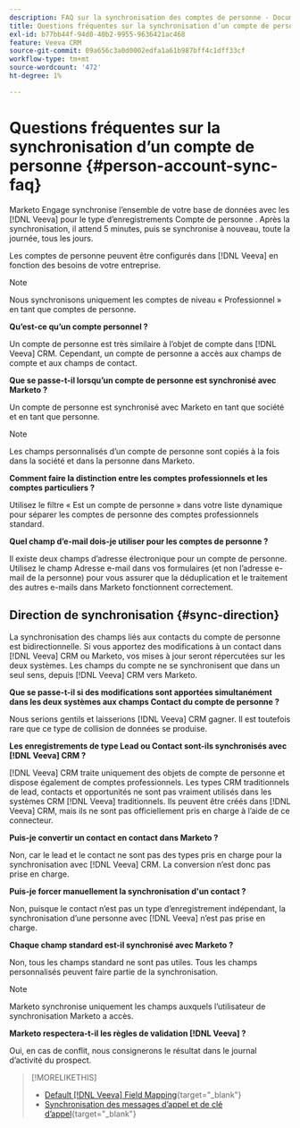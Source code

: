 ```yaml
---
description: FAQ sur la synchronisation des comptes de personne - Documents Marketo - Documentation du produit
title: Questions fréquentes sur la synchronisation d’un compte de personne
exl-id: b77bb44f-94d0-40b2-9955-9636421ac468
feature: Veeva CRM
source-git-commit: 09a656c3a0d0002edfa1a61b987bff4c1dff33cf
workflow-type: tm+mt
source-wordcount: '472'
ht-degree: 1%

---
```


# Questions fréquentes sur la synchronisation d’un compte de personne {#person-account-sync-faq}

Marketo Engage synchronise l’ensemble de votre base de données avec les [!DNL Veeva] pour le type d’enregistrements Compte de personne . Après la synchronisation, il attend 5 minutes, puis se synchronise à nouveau, toute la journée, tous les jours.

Les comptes de personne peuvent être configurés dans [!DNL Veeva] en fonction des besoins de votre entreprise.

>[!NOTE]
>
>Nous synchronisons uniquement les comptes de niveau « Professionnel » en tant que comptes de personne.

**Qu’est-ce qu’un compte personnel ?**

Un compte de personne est très similaire à l’objet de compte dans [!DNL Veeva] CRM. Cependant, un compte de personne a accès aux champs de compte et aux champs de contact.

**Que se passe-t-il lorsqu’un compte de personne est synchronisé avec Marketo ?**

Un compte de personne est synchronisé avec Marketo en tant que société et en tant que personne.

>[!NOTE]
>
>Les champs personnalisés d’un compte de personne sont copiés à la fois dans la société et dans la personne dans Marketo.

**Comment faire la distinction entre les comptes professionnels et les comptes particuliers ?**

Utilisez le filtre « Est un compte de personne » dans votre liste dynamique pour séparer les comptes de personne des comptes professionnels standard.

**Quel champ d’e-mail dois-je utiliser pour les comptes de personne ?**

Il existe deux champs d’adresse électronique pour un compte de personne. Utilisez le champ Adresse e-mail dans vos formulaires (et non l’adresse e-mail de la personne) pour vous assurer que la déduplication et le traitement des autres e-mails dans Marketo fonctionnent correctement.

## Direction de synchronisation {#sync-direction}

La synchronisation des champs liés aux contacts du compte de personne est bidirectionnelle. Si vous apportez des modifications à un contact dans [!DNL Veeva] CRM ou Marketo, vos mises à jour seront répercutées sur les deux systèmes. Les champs du compte ne se synchronisent que dans un seul sens, depuis [!DNL Veeva] CRM vers Marketo.

**Que se passe-t-il si des modifications sont apportées simultanément dans les deux systèmes aux champs Contact du compte de personne ?**

Nous serions gentils et laisserions [!DNL Veeva] CRM gagner. Il est toutefois rare que ce type de collision de données se produise.

**Les enregistrements de type Lead ou Contact sont-ils synchronisés avec [!DNL Veeva] CRM ?**

[!DNL Veeva] CRM traite uniquement des objets de compte de personne et dispose également de comptes professionnels. Les types CRM traditionnels de lead, contacts et opportunités ne sont pas vraiment utilisés dans les systèmes CRM [!DNL Veeva] traditionnels. Ils peuvent être créés dans [!DNL Veeva] CRM, mais ils ne sont pas officiellement pris en charge à l’aide de ce connecteur.

**Puis-je convertir un contact en contact dans Marketo ?**

Non, car le lead et le contact ne sont pas des types pris en charge pour la synchronisation avec [!DNL Veeva] CRM. La conversion n’est donc pas prise en charge.

**Puis-je forcer manuellement la synchronisation d&#39;un contact ?**

Non, puisque le contact n’est pas un type d’enregistrement indépendant, la synchronisation d’une personne avec [!DNL Veeva] n’est pas prise en charge.

**Chaque champ standard est-il synchronisé avec Marketo ?**

Non, tous les champs standard ne sont pas utiles. Tous les champs personnalisés peuvent faire partie de la synchronisation.

>[!NOTE]
>
>Marketo synchronise uniquement les champs auxquels l’utilisateur de synchronisation Marketo a accès.

**Marketo respectera-t-il les règles de validation [!DNL Veeva] ?**

Oui, en cas de conflit, nous consignerons le résultat dans le journal d’activité du prospect.

>[!MORELIKETHIS]
>
>* [Default [!DNL Veeva] Field Mapping](/help/marketo/product-docs/crm-sync/veeva-crm-sync/sync-details/default-veeva-field-mapping.md){target="_blank"}
>* [Synchronisation des messages d’appel et de clé d’appel](/help/marketo/product-docs/crm-sync/veeva-crm-sync/sync-details/syncing-call-and-call-key-messages.md){target="_blank"}
